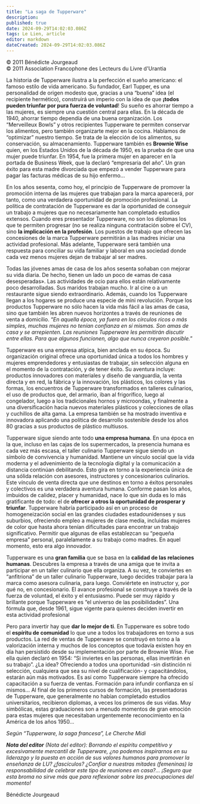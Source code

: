 ```yaml
---
title: "La saga de Tupperware"
description: 
published: true
date: 2024-09-29T14:02:03.086Z
tags: Le Lien, article
editor: markdown
dateCreated: 2024-09-29T14:02:03.086Z
---
```


<p class="v-card tema v-sheet--gris claro aclarar-3 px-2">© 2011 Bénédicte Jourgeaud<br>© 2011 Association Francophone des Lecteurs du Livre d'Urantia</p>


La historia de Tupperware ilustra a la perfección el sueño americano: el famoso estilo de vida americano. Su fundador, Earl Tupper, es una personalidad de origen modesto que, gracias a una “buena” idea (el recipiente hermético), construirá un imperio con la idea de que **¡todos pueden triunfar por pura fuerza de voluntad**! Su sueño es ahorrar tiempo a las mujeres, es siempre una cuestión central para ellas. En la década de 1940, ahorrar tiempo dependía de una buena organización. Los “Merveilleux Bowls” y otros recipientes Tupperware te permiten conservar los alimentos, pero también organizarte mejor en la cocina. Hablamos de “optimizar” nuestro tiempo. Se trata de la elección de los alimentos, su conservación, su almacenamiento. Tupperware también es **Brownie Wise** quien, en los Estados Unidos de la década de 1950, es la prueba de que una mujer puede triunfar. En 1954, fue la primera mujer en aparecer en la portada de Business Week, que la declaró “empresaria del año”. Un gran éxito para esta madre divorciada que empezó a vender Tupperware para pagar las facturas médicas de su hijo enfermo...

En los años sesenta, como hoy, el principio de Tupperware de promover la promoción interna de las mujeres que trabajan para la marca aparecerá, por tanto, como una verdadera oportunidad de promoción profesional. La política de contratación de Tupperware es dar la oportunidad de conseguir un trabajo a mujeres que no necesariamente han completado estudios extensos. Cuando eres presentador Tupperware, no son los diplomas los que te permiten progresar (no se realiza ninguna contratación sobre el CV), sino **la implicación en la profesión**. Los puestos de trabajo que ofrecen las concesiones de la marca Tupperware permitirán a las madres iniciar una actividad profesional. Más adelante, Tupperware será también una respuesta para conciliar su vida familiar y laboral en una sociedad donde cada vez menos mujeres dejan de trabajar al ser madres.

Todas las jóvenes amas de casa de los años sesenta soñaban con mejorar su vida diaria. De hecho, tienen un lado un poco de «amas de casa desesperadas». Las actividades de ocio para ellos están relativamente poco desarrolladas. Sus maridos trabajan mucho. Ir al cine o a un restaurante sigue siendo extraordinario. Además, cuando los Tupperware llegan a los hogares se produce una especie de mini revolución. Porque los productos Tupperware no sólo hacen la vida más fácil a las amas de casa, sino que también les abren nuevos horizontes a través de reuniones de venta a domicilio. “_En aquella época, ya fuera en los círculos ricos o más simples, muchas mujeres no tenían confianza en sí mismas. Son amas de casa y se arrepienten. Las reuniones Tupperware les permitirán discutir entre ellas. Para que algunos funcionen, algo que nunca creyeron posible._”

Tupperware es una empresa atípica, bien anclada en su época. Su organización original ofrece una oportunidad única a todos los hombres y mujeres emprendedores y entusiastas de trabajar, sin selección alguna en el momento de la contratación, y de tener éxito. Su aventura incluye: productos innovadores con materiales y diseño de vanguardia, la venta directa y en red, la fábrica y la innovación, los plásticos, los colores y las formas, los encuentros de Tupperware transformados en talleres culinarios, el uso de productos que, del armario, iban al frigorífico, luego al congelador, luego a los tradicionales hornos y microondas, y finalmente a una diversificación hacia nuevos materiales plásticos y colecciones de ollas y cuchillos de alta gama. La empresa también se ha mostrado inventiva e innovadora aplicando una política de desarrollo sostenible desde los años 80 gracias a sus productos de plástico multiusos.

Tupperware sigue siendo ante todo **una empresa humana**. En una época en la que, incluso en las cajas de los supermercados, la presencia humana es cada vez más escasa, el taller culinario Tupperware sigue siendo un símbolo de convivencia y humanidad. Mantiene un vínculo social que la vida moderna y el advenimiento de la tecnología digital y la comunicación a distancia continúan debilitando. Esto gira en torno a la experiencia única de una sólida relación con asesores, instructores y concesionarios culinarios. Este vínculo de venta directa que une destinos en torno a éxitos personales y colectivos es una verdadera aventura humana. Conforme pasan los años, imbuidos de calidez, placer y humanidad, nace lo que sin duda es lo más gratificante de todo: el de **ofrecer a otros la oportunidad de prosperar y triunfar**. Tupperware habría participado así en un proceso de homogeneización social en las grandes ciudades estadounidenses y sus suburbios, ofreciendo empleo a mujeres de clase media, incluidas mujeres de color que hasta ahora tenían dificultades para encontrar un trabajo significativo. Permitir que algunas de ellas establezcan su “pequeña empresa” personal, paralelamente a su trabajo como madres. En aquel momento, esto era algo innovador.

Tupperware es una **gran familia** que se basa en la **calidad de las relaciones humanas**. Descubres la empresa a través de una amiga que te invita a participar en un taller culinario que ella organiza. A su vez, te conviertes en “anfitriona” de un taller culinario Tupperware, luego decides trabajar para la marca como asesora culinaria, para luego. Conviértete en instructor y, por qué no, en concesionario. El avance profesional se construye a través de la fuerza de voluntad, el éxito y el entusiasmo. Puede ser muy rápido y brillante porque Tupperware es “el universo de las posibilidades”. Una fórmula que, desde 1961, sigue vigente para quienes deciden invertir en esta actividad profesional

Pero para invertir hay que **dar lo mejor de ti**. En Tupperware es sobre todo el **espíritu de comunidad** lo que une a todos los trabajadores en torno a sus productos. La red de ventas de Tupperware se construyó en torno a la valorización interna y muchos de los conceptos que todavía existen hoy en día han persistido desde su implementación por parte de Brownie Wise. Fue ella quien declaró en 1954: “Si inviertes en las personas, ellas invertirán en su trabajo”. ¿La idea? Ofreciendo a todos una oportunidad -sin distinción ni selección, cualquiera que sea su nivel de cualificación- y capacitándolos, estarán aún más motivados. Es así como Tupperware siempre ha ofrecido capacitación a su fuerza de ventas. Formación para infundir confianza en sí mismos... Al final de los primeros cursos de formación, las presentadoras de Tupperware, que generalmente no habían completado estudios universitarios, recibieron diplomas, a veces los primeros de sus vidas. Muy simbólicas, estas graduaciones son a menudo momentos de gran emoción para estas mujeres que necesitaban urgentemente reconocimiento en la América de los años 1950...

_Según “Tupperware, la saga francesa”, Le Cherche Midi_

***Nota del editor*** _(Nota del editor): Borrando el espíritu competitivo y excesivamente mercantil de Tupperware, ¿no podemos inspirarnos en su liderazgo y la puesta en acción de sus valores humanos para promover la enseñanza de LU? ¿fascículos? ¿Confiar a nuestras mitades (femeninas) la responsabilidad de celebrar este tipo de reuniones en casa?... ¡Seguro que esta broma no sirve más que para reflexionar sobre las preocupaciones del momento!_

Bénédicte Jourgeaud

